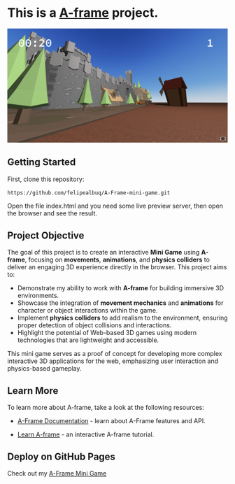 # This is a [A-frame](https://aframe.io) project.

![Imagem](assets/A-frame-mini-game.png)


## Getting Started

First, clone this repository:

```bash
https://github.com/felipealbuq/A-Frame-mini-game.git
```

Open the file index.html and you need some live preview server, then open the browser and see the result.

## Project Objective

The goal of this project is to create an interactive **Mini Game** using **A-frame**, focusing on **movements**, **animations**, and **physics colliders** to deliver an engaging 3D experience directly in the browser. This project aims to:

- Demonstrate my ability to work with **A-frame** for building immersive 3D environments.
- Showcase the integration of **movement mechanics** and **animations** for character or object interactions within the game.
- Implement **physics colliders** to add realism to the environment, ensuring proper detection of object collisions and interactions.
- Highlight the potential of Web-based 3D games using modern technologies that are lightweight and accessible.

This mini game serves as a proof of concept for developing more complex interactive 3D applications for the web, emphasizing user interaction and physics-based gameplay.


## Learn More

To learn more about A-frame, take a look at the following resources:

- [A-Frame Documentation](https://aframe.io/docs/1.5.0/introduction/) - learn about A-Frame features and API.

- [Learn A-frame](https://aframe.io/examples/showcase/helloworld/) - an interactive A-frame tutorial.


## Deploy on GitHub Pages

Check out my [A-Frame Mini Game](https://felipealbuq.github.io/A-Frame-mini-game/)
